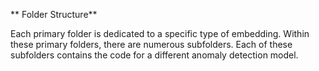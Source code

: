 ** Folder Structure**

Each primary folder is dedicated to a specific type of embedding. Within these primary folders, there are numerous subfolders. Each of these subfolders contains the code for a different anomaly detection model.
